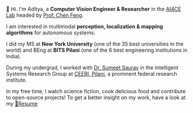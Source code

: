 👋 Hi. I'm Aditya, a **Computer Vision Engineer & Researcher** in the [AI4CE Lab](ttps://ai4ce.github.io/) headed by [Prof. Chen Feng](https://engineering.nyu.edu/faculty/chen-feng).  

I am interested in multimodal **perception, localization & mapping algorithms** for autonomous systems.

I did my MS at **New York University** (one of the 35 best universities in the world) and BEng at **BITS Pilani** (one of the 6 best engineering institutions in India).

During my undergrad, I worked with [Dr. Sumeet Saurav](https://www.ceeri.res.in/profiles/sumeet-saurav/) in the Intelligent Systems Research Group at [CEERI, Pilani](https://www.ceeri.res.in/), a prominent federal research institute.

In my free time, I watch science fiction, cook delicious food and contribute to open-source projects! To get a better insight on my work, have a look at my [📃Resume](/resume.html)
